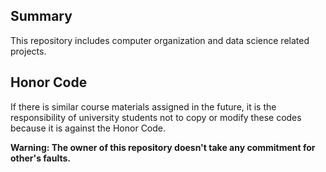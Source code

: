 ## Summary
This repository includes computer organization and data science related projects.

## Honor Code

If there is similar course materials assigned in the future, it is the responsibility of university students not to copy or modify these codes because it is against the Honor Code. 

**Warning: The owner of this repository doesn't take any commitment for other's faults.**
